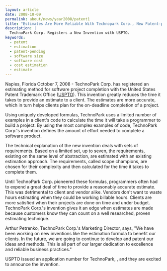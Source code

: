 ```yaml
---
layout: article
date: 2008-10-09
permalink: about/news/year2008/patent1
title: "Estimates Are More Reliable With Technopark Corp., New Patent-pending Invention"
description: |
  TechnoPark Corp. Registers a New Invention with USPTO.
keywords:
  - patent
  - estimation
  - patent-pending
  - software size
  - software cost
  - cost estimation
  - estimate
---
```


Naples, Florida October 7, 2008 - TechnoPark Corp. has registered an estimating method for software 
project completion with the United States Patent Trademark Office ([USPTO](http://www.uspto.gov)). 
This invention greatly reduces the time it takes to provide an estimate to a client. The estimates 
are more accurate, which in turn helps clients plan for the on-deadline completion of a project.

Using uniquely developed formulas, TechnoPark uses a limited number of examples in a client's code 
to calculate the time it will take a programmer to build a project. By using the most complex 
examples of code, TechnoPark Corp.'s invention defines the amount of effort needed to complete a 
software product.

The technical explanation of the new invention deals with sets of requirements. Based on a limited 
set, up to seven, the requirements, existing on the same level of abstraction, are estimated with an 
existing estimation approach. The requirements, called scope champions, are chosen for their 
complexity and then calculated for the time it takes to complete them.

Until TechnoPark Corp. pioneered these formulas, programmers often had to expend a great deal of 
time to provide a reasonably accurate estimate. This was detrimental to client and vendor alike. 
Vendors don't want to waste hours estimating when they could be working billable hours. Clients are 
more satisfied when their projects are done on time and under budget. TechnoPark Corp.'s invention 
gives it an edge when estimates are made because customers know they can count on a well researched, 
proven estimating technique.

Arthur Petrenko, TechnoPark Corp.'s Marketing Director, says, "We have been working on new 
inventions like the estimation formula to benefit our clients. In the future, we are going to 
continue to develop and patent our ideas and methods. This is all part of our larger dedication to 
excellence and reliable business practices."

USPTO issued an application number for TechnoPark, , and they are excited to announce the invention.
